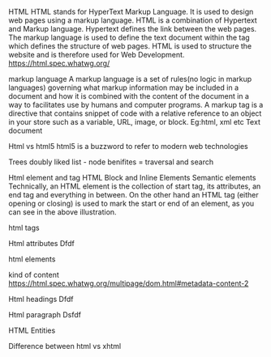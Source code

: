 HTML
HTML stands for HyperText Markup Language. It is used to design web pages using a markup language. HTML is a combination of Hypertext and Markup language. Hypertext defines the link between the web pages. The markup language is used to define the text document within the tag which defines the structure of web pages. HTML is used to structure the website and is therefore used for Web Development.
https://html.spec.whatwg.org/

markup language
A markup language is a set of rules(no logic in markup languages) governing what markup information may be included in a document and how it is combined with the content of the document in a way to facilitates use by humans and computer programs.
A markup tag is a directive that contains snippet of code with a relative reference to an object in your store such as a variable, URL, image, or block.
Eg:html, xml etc
Text document

Html vs html5
html5 is a buzzword to refer to modern web technologies

Trees
doubly liked list - node
benifites = traversal and search

Html element and tag
HTML Block and Inline Elements
Semantic elements 
Technically, an HTML element is the collection of start tag, its attributes, an end tag and everything in between. On the other hand an HTML tag (either opening or closing) is used to mark the start or end of an element, as you can see in the above illustration.


html tags

Html attributes 
Dfdf

html elements


kind of content
https://html.spec.whatwg.org/multipage/dom.html#metadata-content-2

Html headings
Dfdf


Html paragraph
Dsfdf

HTML Entities

Difference between html vs xhtml



